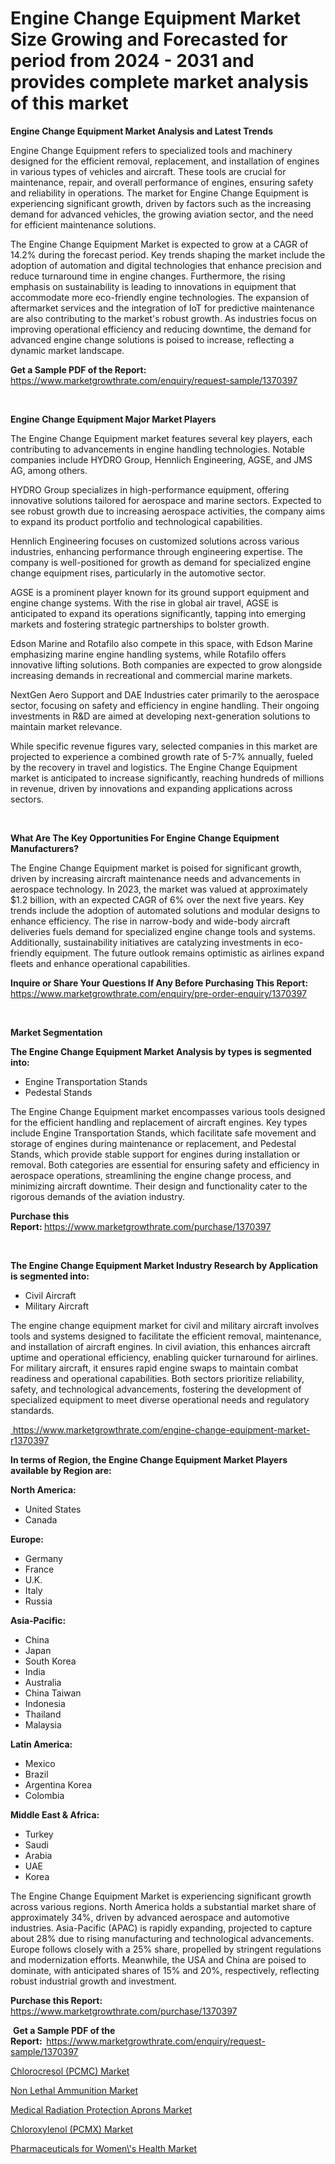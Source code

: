 <p><h1>Engine Change Equipment Market Size Growing and Forecasted for period from 2024 - 2031 and provides complete market analysis of this market</h1></p><p><strong>Engine Change Equipment Market Analysis and Latest Trends</strong></p>
<p><p>Engine Change Equipment refers to specialized tools and machinery designed for the efficient removal, replacement, and installation of engines in various types of vehicles and aircraft. These tools are crucial for maintenance, repair, and overall performance of engines, ensuring safety and reliability in operations. The market for Engine Change Equipment is experiencing significant growth, driven by factors such as the increasing demand for advanced vehicles, the growing aviation sector, and the need for efficient maintenance solutions.</p><p>The Engine Change Equipment Market is expected to grow at a CAGR of 14.2% during the forecast period. Key trends shaping the market include the adoption of automation and digital technologies that enhance precision and reduce turnaround time in engine changes. Furthermore, the rising emphasis on sustainability is leading to innovations in equipment that accommodate more eco-friendly engine technologies. The expansion of aftermarket services and the integration of IoT for predictive maintenance are also contributing to the market's robust growth. As industries focus on improving operational efficiency and reducing downtime, the demand for advanced engine change solutions is poised to increase, reflecting a dynamic market landscape.</p></p>
<p><strong>Get a Sample PDF of the Report:&nbsp;</strong> <a href="https://www.marketgrowthrate.com/enquiry/request-sample/1370397">https://www.marketgrowthrate.com/enquiry/request-sample/1370397</a></p>
<p>&nbsp;</p>
<p><strong>Engine Change Equipment Major Market Players</strong></p>
<p><p>The Engine Change Equipment market features several key players, each contributing to advancements in engine handling technologies. Notable companies include HYDRO Group, Hennlich Engineering, AGSE, and JMS AG, among others. </p><p>HYDRO Group specializes in high-performance equipment, offering innovative solutions tailored for aerospace and marine sectors. Expected to see robust growth due to increasing aerospace activities, the company aims to expand its product portfolio and technological capabilities.</p><p>Hennlich Engineering focuses on customized solutions across various industries, enhancing performance through engineering expertise. The company is well-positioned for growth as demand for specialized engine change equipment rises, particularly in the automotive sector.</p><p>AGSE is a prominent player known for its ground support equipment and engine change systems. With the rise in global air travel, AGSE is anticipated to expand its operations significantly, tapping into emerging markets and fostering strategic partnerships to bolster growth.</p><p>Edson Marine and Rotafilo also compete in this space, with Edson Marine emphasizing marine engine handling systems, while Rotafilo offers innovative lifting solutions. Both companies are expected to grow alongside increasing demands in recreational and commercial marine markets.</p><p>NextGen Aero Support and DAE Industries cater primarily to the aerospace sector, focusing on safety and efficiency in engine handling. Their ongoing investments in R&D are aimed at developing next-generation solutions to maintain market relevance.</p><p>While specific revenue figures vary, selected companies in this market are projected to experience a combined growth rate of 5-7% annually, fueled by the recovery in travel and logistics. The Engine Change Equipment market is anticipated to increase significantly, reaching hundreds of millions in revenue, driven by innovations and expanding applications across sectors.</p></p>
<p>&nbsp;</p>
<p><strong>What Are The Key Opportunities For Engine Change Equipment Manufacturers?</strong></p>
<p><p>The Engine Change Equipment market is poised for significant growth, driven by increasing aircraft maintenance needs and advancements in aerospace technology. In 2023, the market was valued at approximately $1.2 billion, with an expected CAGR of 6% over the next five years. Key trends include the adoption of automated solutions and modular designs to enhance efficiency. The rise in narrow-body and wide-body aircraft deliveries fuels demand for specialized engine change tools and systems. Additionally, sustainability initiatives are catalyzing investments in eco-friendly equipment. The future outlook remains optimistic as airlines expand fleets and enhance operational capabilities.</p></p>
<p><strong>Inquire or Share Your Questions If Any Before Purchasing This Report:</strong> <a href="https://www.marketgrowthrate.com/enquiry/pre-order-enquiry/1370397">https://www.marketgrowthrate.com/enquiry/pre-order-enquiry/1370397</a></p>
<p>&nbsp;</p>
<p><strong>Market Segmentation</strong></p>
<p><strong>The Engine Change Equipment Market Analysis by types is segmented into:</strong></p>
<p><ul><li>Engine Transportation Stands</li><li>Pedestal Stands</li></ul></p>
<p><p>The Engine Change Equipment market encompasses various tools designed for the efficient handling and replacement of aircraft engines. Key types include Engine Transportation Stands, which facilitate safe movement and storage of engines during maintenance or replacement, and Pedestal Stands, which provide stable support for engines during installation or removal. Both categories are essential for ensuring safety and efficiency in aerospace operations, streamlining the engine change process, and minimizing aircraft downtime. Their design and functionality cater to the rigorous demands of the aviation industry.</p></p>
<p><strong>Purchase this Report:&nbsp;</strong><a href="https://www.marketgrowthrate.com/purchase/1370397">https://www.marketgrowthrate.com/purchase/1370397</a></p>
<p>&nbsp;</p>
<p><strong>The Engine Change Equipment Market Industry Research by Application is segmented into:</strong></p>
<p><ul><li>Civil Aircraft</li><li>Military Aircraft</li></ul></p>
<p><p>The engine change equipment market for civil and military aircraft involves tools and systems designed to facilitate the efficient removal, maintenance, and installation of aircraft engines. In civil aviation, this enhances aircraft uptime and operational efficiency, enabling quicker turnaround for airlines. For military aircraft, it ensures rapid engine swaps to maintain combat readiness and operational capabilities. Both sectors prioritize reliability, safety, and technological advancements, fostering the development of specialized equipment to meet diverse operational needs and regulatory standards.</p></p>
<p><a href="https://www.marketgrowthrate.com/engine-change-equipment-market-r1370397">&nbsp;https://www.marketgrowthrate.com/engine-change-equipment-market-r1370397</a></p>
<p><strong>In terms of Region, the Engine Change Equipment Market Players available by Region are:</strong></p>
<p>
    <p> <strong> North America: </strong>
        <ul>
            <li>United States</li>
            <li>Canada</li>
        </ul>
        </p> 
    <p> <strong> Europe: </strong>
        <ul>
            <li>Germany</li>
            <li>France</li>
            <li>U.K.</li>
            <li>Italy</li>
            <li>Russia</li>
        </ul>
        </p> 
    <p> <strong> Asia-Pacific: </strong>
        <ul>
            <li>China</li>
            <li>Japan</li>
            <li>South Korea</li>
            <li>India</li>
            <li>Australia</li>
            <li>China Taiwan</li>
            <li>Indonesia</li>
            <li>Thailand</li>
            <li>Malaysia</li>
        </ul>
        </p> 
    <p> <strong> Latin America: </strong>
        <ul>
            <li>Mexico</li>
            <li>Brazil</li>
            <li>Argentina Korea</li>
            <li>Colombia</li>
        </ul>
        </p> 
    <p> <strong> Middle East & Africa: </strong>
        <ul>
            <li>Turkey</li>
            <li>Saudi</li>
            <li>Arabia</li>
            <li>UAE</li>
            <li>Korea</li>
        </ul>
    </p>
    </p>
<p><p>The Engine Change Equipment Market is experiencing significant growth across various regions. North America holds a substantial market share of approximately 34%, driven by advanced aerospace and automotive industries. Asia-Pacific (APAC) is rapidly expanding, projected to capture about 28% due to rising manufacturing and technological advancements. Europe follows closely with a 25% share, propelled by stringent regulations and modernization efforts. Meanwhile, the USA and China are poised to dominate, with anticipated shares of 15% and 20%, respectively, reflecting robust industrial growth and investment.</p></p>
<p><strong>Purchase this Report: </strong><a href="https://www.marketgrowthrate.com/purchase/1370397">https://www.marketgrowthrate.com/purchase/1370397</a></p>
<p>&nbsp;<strong>Get a Sample PDF of the Report:&nbsp;&nbsp;</strong><a href="https://www.marketgrowthrate.com/enquiry/request-sample/1370397">https://www.marketgrowthrate.com/enquiry/request-sample/1370397</a></p>
<p><strong></strong></p>
<p><p><a href="https://issuu.com/reportprime-2/docs/chlorocresol-pcmc-market-size-2030._5df3c7d9411c05">Chlorocresol (PCMC) Market</a></p><p><a href="https://github.com/lambertr3e8v/Market-Research-Report-List-1/blob/main/non-lethal-ammunition-market.md">Non Lethal Ammunition Market</a></p><p><a href="https://github.com/CarolynWatkins697/Market-Research-Report-List-1/blob/main/medical-radiation-protection-aprons-market.md">Medical Radiation Protection Aprons Market</a></p><p><a href="https://issuu.com/reportprime-2/docs/chloroxylenol-pcmx-market-size-2030_247c09e7af2bd7">Chloroxylenol (PCMX) Market</a></p><p><a href="https://medium.com/@barkatmir632_86162/global-pharmaceuticals-for-women-s-health-market-trends-analysis-and-future-growth-prospects-f449f851964f">Pharmaceuticals for Women\'s Health Market</a></p></p>